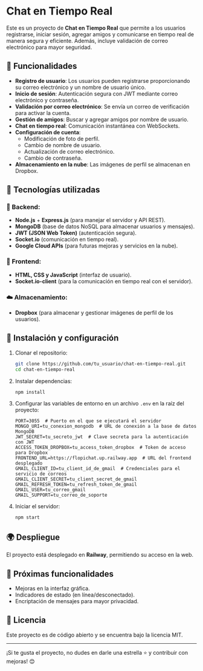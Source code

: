 # Chat en Tiempo Real

Este es un proyecto de **Chat en Tiempo Real** que permite a los usuarios registrarse, iniciar sesión, agregar amigos y comunicarse en tiempo real de manera segura y eficiente. Además, incluye validación de correo electrónico para mayor seguridad.

## 🚀 Funcionalidades

- **Registro de usuario**: Los usuarios pueden registrarse proporcionando su correo electrónico y un nombre de usuario único.
- **Inicio de sesión**: Autenticación segura con JWT mediante correo electrónico y contraseña.
- **Validación por correo electrónico**: Se envía un correo de verificación para activar la cuenta.
- **Gestión de amigos**: Buscar y agregar amigos por nombre de usuario.
- **Chat en tiempo real**: Comunicación instantánea con WebSockets.
- **Configuración de cuenta**:
  - Modificación de foto de perfil.
  - Cambio de nombre de usuario.
  - Actualización de correo electrónico.
  - Cambio de contraseña.
- **Almacenamiento en la nube**: Las imágenes de perfil se almacenan en Dropbox.

## 🔧 Tecnologías utilizadas

### 📌 Backend:

- **Node.js** + **Express.js** (para manejar el servidor y API REST).
- **MongoDB** (base de datos NoSQL para almacenar usuarios y mensajes).
- **JWT (JSON Web Token)** (autenticación segura).
- **Socket.io** (comunicación en tiempo real).
- **Google Cloud APIs** (para futuras mejoras y servicios en la nube).

### 🎨 Frontend:

- **HTML, CSS y JavaScript** (interfaz de usuario).
- **Socket.io-client** (para la comunicación en tiempo real con el servidor).

### ☁️ Almacenamiento:

- **Dropbox** (para almacenar y gestionar imágenes de perfil de los usuarios).

## 📌 Instalación y configuración

1. Clonar el repositorio:

   ```sh
   git clone https://github.com/tu_usuario/chat-en-tiempo-real.git
   cd chat-en-tiempo-real
   ```

2. Instalar dependencias:

   ```sh
   npm install
   ```

3. Configurar las variables de entorno en un archivo `.env` en la raíz del proyecto:

   ```env
   PORT=3055  # Puerto en el que se ejecutará el servidor
   MONGO_URI=tu_conexion_mongodb  # URL de conexión a la base de datos MongoDB
   JWT_SECRET=tu_secreto_jwt  # Clave secreta para la autenticación con JWT
   ACCESS_TOKEN_DROPBOX=tu_access_token_dropbox  # Token de acceso para Dropbox
   FRONTEND_URL=https://flopichat.up.railway.app  # URL del frontend desplegado
   GMAIL_CLIENT_ID=tu_client_id_de_gmail  # Credenciales para el servicio de correos
   GMAIL_CLIENT_SECRET=tu_client_secret_de_gmail
   GMAIL_REFRESH_TOKEN=tu_refresh_token_de_gmail
   GMAIL_USER=tu_correo_gmail
   GMAIL_SUPPORT=tu_correo_de_soporte
   ```

4. Iniciar el servidor:

   ```sh
   npm start
   ```

## 🌍 Despliegue

El proyecto está desplegado en **Railway**, permitiendo su acceso en la web.

## 📌 Próximas funcionalidades

- Mejoras en la interfaz gráfica.
- Indicadores de estado (en línea/desconectado).
- Encriptación de mensajes para mayor privacidad.

## 📜 Licencia

Este proyecto es de código abierto y se encuentra bajo la licencia MIT.

---

¡Si te gusta el proyecto, no dudes en darle una estrella ⭐ y contribuir con mejoras! 😊

